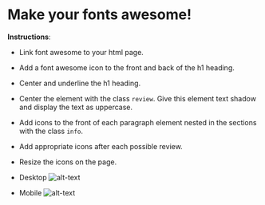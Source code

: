 # Make your fonts awesome!

**Instructions**:
* Link font awesome to your html page.
* Add a font awesome icon to the front and back of the h1 heading. 
* Center and underline the h1 heading.
* Center the element with the class `review`. Give this element text shadow and display the text as uppercase.
* Add icons to the front of each paragraph element nested in the sections with the class `info`.
* Add appropriate icons after each possible review. 
* Resize the icons on the page.

* Desktop
![alt-text](/images/reference-image-desktop.png "Reference Image Desktop")
* Mobile
![alt-text](/images/reference-image-mobile.png "Reference Image Desktop")
